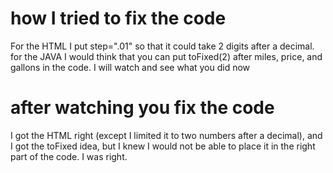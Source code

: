 # how I tried to fix the code
For the HTML I put step=".01" so that it could take 2 digits after a decimal.
for the JAVA I would think that you can put toFixed(2) after miles, price, and gallons in the code. I will watch and see what you did now

# after watching you fix the code
I got the HTML right (except I limited it to two numbers after a decimal), and I got the toFixed idea, but I knew I would not be able to place it in the right part of the code. I was right. 
